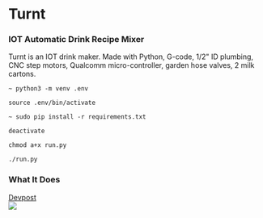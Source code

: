 # Turnt

### IOT Automatic Drink Recipe Mixer

Turnt is an IOT drink maker. Made with Python, G-code, 1/2" ID plumbing, CNC step motors, Qualcomm micro-controller, garden hose valves, 2 milk cartons.

```
~ python3 -m venv .env
```

```
source .env/bin/activate
```

```
~ sudo pip install -r requirements.txt
```

```
deactivate
```

```
chmod a+x run.py
```

```
./run.py
```

### What It Does
[Devpost](https://devpost.com/software/turnt-hm13r8)  
![](https://github.com/izconcept/Turnt/blob/master/turnt.gif)  
